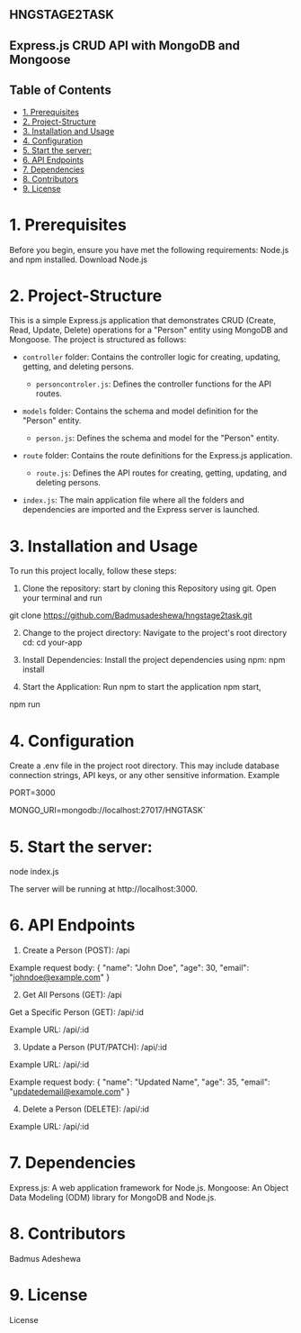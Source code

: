  ## HNGSTAGE2TASK

## Express.js CRUD API with MongoDB and Mongoose

## Table of Contents

- [1. Prerequisites](#1-prerequisites)
- [2. Project-Structure](#2-project-structure)
- [3. Installation and Usage](#3-installation-and-usage)
- [4. Configuration](#4-configuration)
- [5. Start the server:](#5-start-the-server)
- [6. API Endpoints](#6-api-endpoints)
- [7. Dependencies](#7-dependencies)
- [8. Contributors](#8-contributors)
- [9. License](#9-license)

# 1. Prerequisites
Before you begin, ensure you have met the following requirements:
Node.js and npm installed. Download Node.js

# 2. Project-Structure
This is a simple Express.js application that demonstrates CRUD (Create, Read, Update, Delete) operations for a "Person" entity using MongoDB and Mongoose. The project is structured as follows:

- `controller` folder: Contains the controller logic for creating, updating, getting, and deleting persons.
  - `personcontroler.js`: Defines the controller functions for the API routes.

- `models` folder: Contains the schema and model definition for the "Person" entity.
  - `person.js`: Defines the schema and model for the "Person" entity.

- `route` folder: Contains the route definitions for the Express.js application.
  - `route.js`: Defines the API routes for creating, getting, updating, and deleting persons.

- `index.js`: The main application file where all the folders and dependencies are imported and the Express server is launched.

# 3. Installation and Usage

To run this project locally, follow these steps:

1. Clone the repository: start by cloning this Repository using git. Open your terminal and run

git clone https://github.com/Badmusadeshewa/hngstage2task.git

2. Change to the project directory: Navigate to the project's root directory cd: cd your-app

3. Install Dependencies: Install the project dependencies using npm:
npm install

4. Start the Application: Run npm to start the application
npm start,

npm run
# 4. Configuration
Create a .env file in the project root directory. This may include database connection strings, API keys, or any other sensitive information.
 Example

PORT=3000

MONGO_URI=mongodb://localhost:27017/HNGTASK`

# 5. Start the server:
node index.js

The server will be running at http://localhost:3000.

# 6. API Endpoints
1. Create a Person (POST): /api

Example request body:
{
  "name": "John Doe",
  "age": 30,
  "email": "johndoe@example.com"
}

2. Get All Persons (GET): /api

Get a Specific Person (GET): /api/:id

Example URL: /api/:id

3. Update a Person (PUT/PATCH): /api/:id

Example URL: /api/:id

Example request body:
{
  "name": "Updated Name",
  "age": 35,
  "email": "updatedemail@example.com"
}

4. Delete a Person (DELETE): /api/:id

Example URL: /api/:id

# 7. Dependencies

Express.js: A web application framework for Node.js.
Mongoose: An Object Data Modeling (ODM) library for MongoDB and Node.js.

# 8. Contributors
Badmus Adeshewa

# 9. License
License

